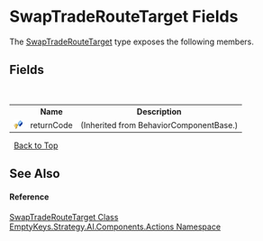 # SwapTradeRouteTarget Fields
 

The <a href="T_EmptyKeys_Strategy_AI_Components_Actions_SwapTradeRouteTarget">SwapTradeRouteTarget</a> type exposes the following members.


## Fields
&nbsp;<table><tr><th></th><th>Name</th><th>Description</th></tr><tr><td>![Protected field](media/protfield.gif "Protected field")</td><td>returnCode</td><td> (Inherited from BehaviorComponentBase.)</td></tr></table>&nbsp;
<a href="#swaptraderoutetarget-fields">Back to Top</a>

## See Also


#### Reference
<a href="T_EmptyKeys_Strategy_AI_Components_Actions_SwapTradeRouteTarget">SwapTradeRouteTarget Class</a><br /><a href="N_EmptyKeys_Strategy_AI_Components_Actions">EmptyKeys.Strategy.AI.Components.Actions Namespace</a><br />
